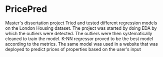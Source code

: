 # PricePred
Master's dissertation project
Tried and tested different regression models on the London Housing dataset.
The project was started by doing EDA by which the outliers were detected.
The outliers were then systematically cleaned to train the model.
K-NN regressor proved to be the best model according to the metrics.
The same model was used in a website that was deployed to predict prices of properties based on the user's input
